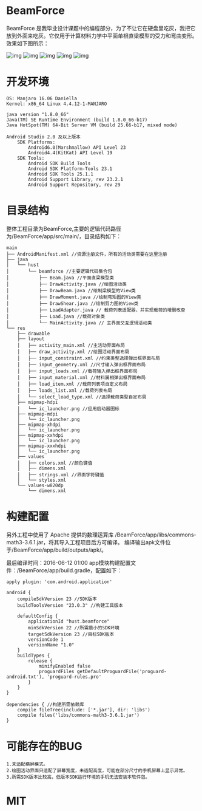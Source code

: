 # BeamForce

BeamForce 是我毕业设计课题中的编程部分，为了不让它在硬盘里吃灰，我把它放到外面来吃灰。它仅用于计算材料力学中平面单根直梁模型的受力和弯曲变形。效果如下图所示：

![img](img1.png)
![img](img2.png)
![img](img4.png)
![img](img6.png)
![img](img7.png)

# 开发环境

    OS: Manjaro 16.06 Daniella
    Kernel: x86_64 Linux 4.4.12-1-MANJARO

    java version "1.8.0_66"
    Java(TM) SE Runtime Environment (build 1.8.0_66-b17)
    Java HotSpot(TM) 64-Bit Server VM (build 25.66-b17, mixed mode)

    Android Studio 2.0 及以上版本
        SDK Platforms:
            Android6.0(Marshmallow) API Level 23
            Android4.4(KitKat) API Level 19
        SDK Tools:
            Android SDK Build Tools
            Android SDK Platform-Tools 23.1
            Android SDK Tools 25.1.1
            Android Support Library, rev 23.2.1
            Android Support Repository, rev 29

# 目录结构

整体工程目录为BeamForce,主要的逻辑代码路径为/BeamForce/app/src/main/，目录结构如下：

```
main
├── AndroidManifest.xml //资源注册文件，所有的活动类需要在这里注册
├── java
│   └── hust
│       └── beamforce //主要逻辑代码集合包
│           ├── Beam.java //平面直梁模型类
│           ├── DrawActivity.java //绘图活动类
│           ├── DrawBeam.java //绘制梁模型的View类
│           ├── DrawMoment.java //绘制弯矩图的View类
│           ├── DrawShear.java //绘制剪力图的View类
│           ├── LoadAdapter.java // 载荷列表适配器，并实现载荷的增删改查
│           ├── Load.java //载荷对象类
│           └── MainActivity.java // 主界面交互逻辑活动类
└── res
    ├── drawable
    ├── layout
    │   ├── activity_main.xml //主活动界面布局
    │   ├── draw_activity.xml //绘图活动界面布局
    │   ├── input_constraint.xml //约束类型选择弹出框界面布局
    │   ├── input_geometry.xml //尺寸输入弹出框界面布局
    │   ├── input_loads.xml //载荷输入弹出框界面布局
    │   ├── input_material.xml //材料属相弹出框界面布局
    │   ├── load_item.xml //载荷列表项自定义布局
    │   ├── loads_list.xml //载荷列表布局
    │   └── select_load_type.xml //选择载荷类型自定布局
    ├── mipmap-hdpi
    │   └── ic_launcher.png //应用启动器图标
    ├── mipmap-mdpi
    │   └── ic_launcher.png
    ├── mipmap-xhdpi
    │   └── ic_launcher.png
    ├── mipmap-xxhdpi
    │   └── ic_launcher.png
    ├── mipmap-xxxhdpi
    │   └── ic_launcher.png
    ├── values
    │   ├── colors.xml //颜色键值
    │   ├── dimens.xml
    │   ├── strings.xml //界面字符键值
    │   └── styles.xml
    └── values-w820dp
        └── dimens.xml
```

# 构建配置

另外工程中使用了 Apache 提供的数理运算库 /BeamForce/app/libs/commons-math3-3.6.1.jar，将其导入工程项目后方可编译。
编译输出apk文件位于/BeamForce/app/build/outputs/apk/。

最后编译时间：2016-06-12 01:00
app模块构建配置文件：/BeamForce/app/build.gradle，配置如下：

```
apply plugin: 'com.android.application'

android {
    compileSdkVersion 23 //SDK版本
    buildToolsVersion "23.0.3" //构建工具版本

    defaultConfig {
        applicationId "hust.beamforce"
        minSdkVersion 22 //所需最小的SDK环境
        targetSdkVersion 23 //目标SDK版本
        versionCode 1
        versionName "1.0"
    }
    buildTypes {
        release {
            minifyEnabled false
            proguardFiles getDefaultProguardFile('proguard-android.txt'), 'proguard-rules.pro'
        }
    }
}

dependencies { //构建所需依赖库
    compile fileTree(include: ['*.jar'], dir: 'libs')
    compile files('libs/commons-math3-3.6.1.jar')
}
```

# 可能存在的BUG
    1.未适配横屏模式。
    2.绘图活动界面只适配了屏幕宽度，未适配高度，可能在部分尺寸的手机屏幕上显示异常。
    3.所需SDK版本比较高，低版本SDK运行环境的手机无法安装本软件包。

# MIT
